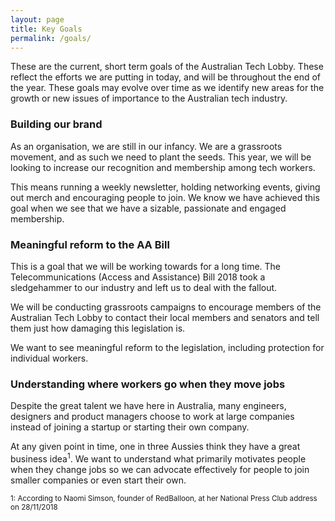```yaml
---
layout: page
title: Key Goals
permalink: /goals/
---
```


These are the current, short term goals of the Australian Tech Lobby. These reflect the efforts we are putting in today, and will be throughout the end of the year. These goals may evolve over time as we identify new areas for the growth or new issues of importance to the Australian tech industry.

### Building our brand
As an organisation, we are still in our infancy. We are a grassroots movement, and as such we need to plant the seeds. This year, we will be looking to increase our recognition and membership among tech workers.

This means running a weekly newsletter, holding networking events, giving out merch and encouraging people to join. We know we have achieved this goal when we see that we have a sizable, passionate and engaged membership.

### Meaningful reform to the AA Bill
This is a goal that we will be working towards for a long time. The Telecommunications (Access and Assistance) Bill 2018 took a sledgehammer to our industry and left us to deal with the fallout.

We will be conducting grassroots campaigns to encourage members of the Australian Tech Lobby to contact their local members and senators and tell them just how damaging this legislation is.

We want to see meaningful reform to the legislation, including protection for individual workers.

### Understanding where workers go when they move jobs
Despite the great talent we have here in Australia, many engineers, designers and product managers choose to work at large companies instead of joining a startup or starting their own company.

At any given point in time, one in three Aussies think they have a great business idea<sup>1</sup>. We want to understand what primarily motivates people when they change jobs so we can advocate effectively for people to join smaller companies or even start their own.

<sub>1: According to Naomi Simson, founder of RedBalloon, at her National Press Club address on 28/11/2018</sub>